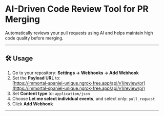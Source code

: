 # AI-Driven Code Review Tool for PR Merging
Automatically reviews your pull requests using AI and helps maintain high code quality before merging.

---

## 🛠️ Usage

1. Go to your repository: **Settings → Webhooks → Add Webhook**
2. Set the **Payload URL** to:  
   [https://immortal-spaniel-unique.ngrok-free.app/api/v1/review/pr](https://immortal-spaniel-unique.ngrok-free.app/api/v1/review/pr)
3. Set **Content type** to: `application/json`
4. Choose **Let me select individual events**, and select only: `pull_request`
5. Click **Add Webhook**

---
